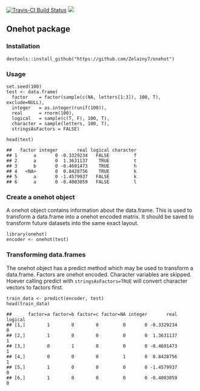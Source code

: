 [![Travis-CI Build
Status](https://travis-ci.org/Zelazny7/onehot.svg?branch=master)](https://travis-ci.org/Zelazny7/onehot)
![](http://cranlogs.r-pkg.org/badges/grand-total/onehot)

Onehot package
--------------

### Installation

    devtools::install_github("https://github.com/Zelazny7/onehot")

### Usage

    set.seed(100)
    test <- data.frame(
      factor    = factor(sample(c(NA, letters[1:3]), 100, T), exclude=NULL),
      integer   = as.integer(runif(100)),
      real      = rnorm(100),
      logical   = sample(c(T, F), 100, T),
      character = sample(letters, 100, T),
      stringsAsFactors = FALSE)

    head(test)

    ##   factor integer       real logical character
    ## 1      a       0 -0.3329234   FALSE         f
    ## 2      a       0  1.3631137    TRUE         t
    ## 3      b       0 -0.4691473    TRUE         h
    ## 4   <NA>       0  0.8428756    TRUE         k
    ## 5      a       0 -1.4579937   FALSE         k
    ## 6      a       0 -0.4003059   FALSE         l

### Create a onehot object

A onehot object contains information about the data.frame. This is used
to transform a data.frame into a onehot encoded matrix. It should be
saved to transform future datasets into the same exact layout.

    library(onehot)
    encoder <- onehot(test)

### Transforming data.frames

The onehot object has a predict method which may be used to transform a
data.frame. Factors are onehot encoded. Character variables are skipped.
Hoever calling predict with `stringsAsFactors=TRUE` will convert
character vectors to factors first.

    train_data <- predict(encoder, test)
    head(train_data)

    ##      factor=a factor=b factor=c factor=NA integer       real logical
    ## [1,]        1        0        0         0       0 -0.3329234       0
    ## [2,]        1        0        0         0       0  1.3631137       1
    ## [3,]        0        1        0         0       0 -0.4691473       1
    ## [4,]        0        0        0         1       0  0.8428756       1
    ## [5,]        1        0        0         0       0 -1.4579937       0
    ## [6,]        1        0        0         0       0 -0.4003059       0
